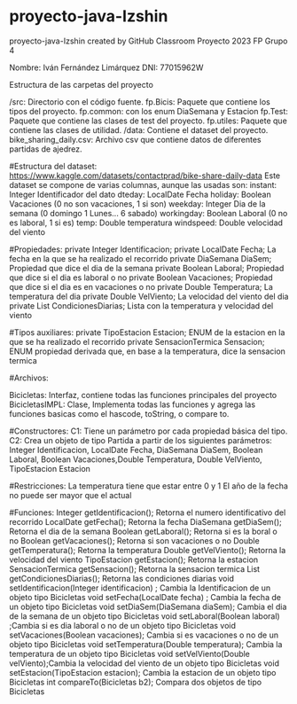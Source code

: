 # proyecto-java-Izshin

proyecto-java-Izshin created by GitHub Classroom
Proyecto 2023 FP Grupo 4 

Nombre: Iván Fernández Limárquez
DNI: 77015962W


Estructura de las carpetas del proyecto

/src: Directorio con el código fuente.
fp.Bicis: Paquete que contiene los tipos del proyecto.
fp.common: con los enum DiaSemana y Estacion
fp.Test: Paquete que contiene las clases de test del proyecto.
fp.utiles: Paquete que contiene las clases de utilidad.
/data: Contiene el dataset del proyecto.
bike_sharing_daily.csv: Archivo csv que contiene datos de diferentes partidas de ajedrez.


#Estructura del dataset:
  https://www.kaggle.com/datasets/contactprad/bike-share-daily-data
  Este dataset se compone de varias columnas, aunque las usadas son:
  instant: Integer Identificador del dato
  dteday: LocalDate Fecha
  holiday: Boolean Vacaciones (0 no son vacaciones, 1 si son)
  weekday: Integer Dia de la semana (0 domingo 1 Lunes... 6 sabado)
  workingday: Boolean Laboral (0 no es laboral, 1 si es)
  temp: Double temperatura
  windspeed: Double velocidad del viento
  


#Propiedades:
  private Integer Identificacion;
	private LocalDate Fecha; La fecha en la que se ha realizado el recorrido
	private DiaSemana DiaSem; Propiedad que dice el dia de la semana
 	private Boolean Laboral; Propiedad que dice si el dia es laboral o no
	private Boolean Vacaciones; Propiedad que dice si el dia es en vacaciones o no
	private Double Temperatura; La temperatura del dia
	private Double VelViento; La velocidad del viento del dia
	private List<Double> CondicionesDiarias; Lista con la temperatura y velocidad del viento
	
	
	
#Tipos auxiliares:
  private TipoEstacion Estacion; ENUM de la estacion en la que se ha realizado el recorrido
	private SensacionTermica Sensacion; ENUM propiedad derivada que, en base a la temperatura, dice la sensacion termica


#Archivos:

  Bicicletas: Interfaz, contiene todas las funciones principales del proyecto
  BicicletasIMPL: Clase, Implementa todas las funciones y agrega las funciones basicas como el hascode, toString, o compare to.
  
  

#Constructores:
C1: Tiene un parámetro por cada propiedad básica del tipo.
C2: Crea un objeto de tipo Partida a partir de los siguientes parámetros: Integer Identificacion, LocalDate Fecha, DiaSemana DiaSem, 
			Boolean Laboral, Boolean Vacaciones,Double Temperatura, Double VelViento, TipoEstacion Estacion
			
			
			
#Restricciones:
  La temperatura tiene que estar entre 0 y 1
  El año de la fecha no puede ser mayor que el actual
  
  
  
#Funciones:
	Integer getIdentificacion(); Retorna el numero identificativo del recorrido
	 LocalDate getFecha(); Retorna la fecha
	 DiaSemana getDiaSem(); Retorna el dia de la semana
	 Boolean getLaboral(); Retorna si es la boral o no
	 Boolean getVacaciones(); Retorna si son vacaciones o no
	 Double getTemperatura(); Retorna la temperatura
	 Double getVelViento(); Retorna la velocidad del viento
	 TipoEstacion getEstacion(); Retorna la estacion
	 SensacionTermica getSensacion();  Retorna la sensacion termica
	 List<Double> getCondicionesDiarias();  Retorna las condiciones diarias
	 void setIdentificacion(Integer identificacion) ; Cambia la Identificacion de un objeto tipo Bicicletas
	 void setFecha(LocalDate fecha) ; Cambia la fecha de un objeto tipo Bicicletas
	 void setDiaSem(DiaSemana diaSem); Cambia el dia de la semana de un objeto tipo Bicicletas
	 void setLaboral(Boolean laboral) ;Cambia si es dia laboral o no de un objeto tipo Bicicletas
	 void setVacaciones(Boolean vacaciones); Cambia si es vacaciones o no de un objeto tipo Bicicletas
	 void setTemperatura(Double temperatura); Cambia la temperatura de un objeto tipo Bicicletas
	 void setVelViento(Double velViento);Cambia la velocidad del viento de un objeto tipo Bicicletas
	 void setEstacion(TipoEstacion estacion); Cambia la estacion de un objeto tipo Bicicletas
	 int compareTo(Bicicletas b2); Compara dos objetos de tipo Bicicletas
